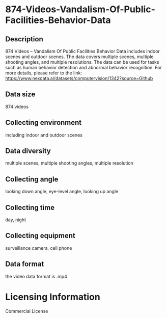 # 874-Videos-Vandalism-Of-Public-Facilities-Behavior-Data

## Description
874 Videos – Vandalism Of Public Facilities Behavior Data includes indoor scenes and outdoor scenes. The data covers multiple scenes, multiple shooting angles, and multiple resolutions. The data can be used for tasks such as human behavior detection and abnormal behavior recognition.
For more details, please refer to the link: https://www.nexdata.ai/datasets/computervision/1342?source=Github


## Data size
874 videos
## Collecting environment
including indoor and outdoor scenes
## Data diversity
multiple scenes, multiple shooting angles, multiple resolution
## Collecting angle
looking down angle, eye-level angle, looking up angle
## Collecting time
day, night
## Collecting equipment
surveillance camera, cell phone
## Data format
the video data format is .mp4
# Licensing Information
Commercial License
